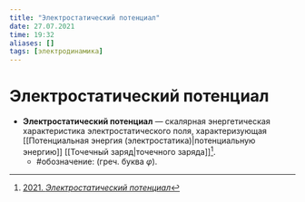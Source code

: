 ```yaml
---
title: "Электростатический потенциал"
date: 27.07.2021
time: 19:32
aliases: []
tags: [электродинамика]
---
```


# Электростатический потенциал

- **Электростатический потенциал** — скалярная энергетическая характеристика электростатического поля, характеризующая [[Потенциальная энергия (электростатика)|потенциальную энергию]] [[Точечный заряд|точечного заряда]][^1].
	- #обозначение: (греч. буква $\varphi$).

[^1]: [2021. *Электростатический потенциал*](zotero://select/items/1_U5LNZ6F3)